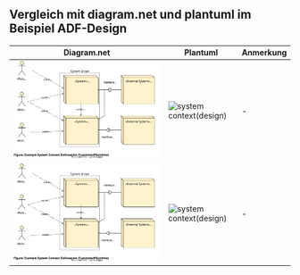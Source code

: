 ## Vergleich mit diagram.net und plantuml im Beispiel ADF-Design

| Diagram.net     | Plantuml        | Anmerkung    |
| ----------- | ----------- | ------------ |
|![system-context.drawio](ADF-Design/drawio/system-context.drawio.svg)|![system context(design)](https://www.plantuml.com/plantuml/png/bP8nRyCW48LtViKfNfB1LOmxELQKLkhOfLcxO3Wxg3P4W2LRLVzxiMdig4chX8rxxplWSJlhc75jKuFjhSC6k5OEExSKQ6MbLgJ6qe7JO6HrS22aGUwaLeHahpsywHeXoO1PC0b4PLbIpcU51eLUAcbGqaaXGr-cAgyjzk4cUwwFk1XyeJ3k8QgbmWV1x0759m6_b1OUyfr_kAS5vFbfizqE3TXqpZNW-H8evejzaU1_wHmQnQQWaf7wNGquTdCQrsdwBqtFSaaWZdqP82fgnZysP-_VP7dUMlJKkuAcXzQooly7yOdVoT0JKzpEfCJ_tvtC8o4CukKw7YBAGFfPCoNZ27xSk977SRIAMnphrU2WVpd83fNmO_qD "system context(design)")|-|
|![system-context.drawio](ADF-Design/drawio/system-context.drawio.svg)|![system context(design)](https://www.plantuml.com/plantuml/png/bP8nRyCW48LtViKfNfB1LOmxELQKLkhOfLcxO3Wxg3P4W2LRLVzxiMdig4chX8rxxplWSJlhc75jKuFjhSC6k5OEExSKQ6MbLgJ6qe7JO6HrS22aGUwaLeHahpsywHeXoO1PC0b4PLbIpcU51eLUAcbGqaaXGr-cAgyjzk4cUwwFk1XyeJ3k8QgbmWV1x0759m6_b1OUyfr_kAS5vFbfizqE3TXqpZNW-H8evejzaU1_wHmQnQQWaf7wNGquTdCQrsdwBqtFSaaWZdqP82fgnZysP-_VP7dUMlJKkuAcXzQooly7yOdVoT0JKzpEfCJ_tvtC8o4CukKw7YBAGFfPCoNZ27xSk977SRIAMnphrU2WVpd83fNmO_qD "system context(design)")|-|

